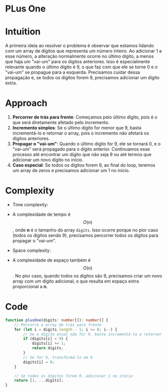 # PLus One

# Intuition
<!-- Describe your first thoughts on how to solve this problem. -->
A primeira ideia ao resolver o problema é observar que estamos lidando com um array de dígitos que representa um número inteiro. Ao adicionar 1 a esse número, a alteração normalmente ocorre no último dígito, a menos que haja um "vai-um" para os dígitos anteriores. Isso é especialmente relevante quando o último dígito é 9, o que faz com que ele se torne 0 e o "vai-um" se propague para a esquerda. Precisamos cuidar dessa propagação e, se todos os dígitos forem 9, precisamos adicionar um dígito extra.

# Approach
<!-- Describe your approach to solving the problem. -->
1. **Percorrer de trás para frente**: Começamos pelo último dígito, pois é o que será diretamente afetado pelo incremento.
2. **Incremento simples**: Se o último dígito for menor que 9, basta incrementá-lo e retornar o array, pois o incremento não afetará os dígitos anteriores.
3. **Propagar o "vai-um"**: Quando o último dígito for 9, ele se tornará 0, e o "vai-um" será propagado para o dígito anterior. Continuamos esse processo até encontrar um dígito que não seja 9 ou até termos que adicionar um novo dígito no início.
4. **Caso especial**: Se todos os dígitos forem 9, ao final do loop, teremos um array de zeros e precisamos adicionar um 1 no início.

# Complexity
- Time complexity:
<!-- Add your time complexity here, e.g. $$O(n)$$ -->
  - A complexidade de tempo é $$O(n)$$, onde **n** é o tamanho do array `digits`. Isso ocorre porque no pior caso (todos os dígitos sendo 9), precisamos percorrer todos os dígitos para propagar o "vai-um".

- Space complexity:
<!-- Add your space complexity here, e.g. $$O(n)$$ -->
  - A complexidade de espaço também é $$O(n)$$. No pior caso, quando todos os dígitos são 9, precisamos criar um novo array com um dígito adicional, o que resulta em espaço extra proporcional a **n**.

# Code
```typescript
function plusOne(digits: number[]): number[] {
    // Percorre o array de trás para frente
    for (let i = digits.length - 1; i >= 0; i--) {
        // Se o dígito atual não for 9, basta incrementá-lo e retornar o array
        if (digits[i] < 9) {
            digits[i] += 1;
            return digits;
        }
        // Se for 9, transformá-lo em 0
        digits[i] = 0;
    }

    // Se todos os dígitos forem 9, adicionar 1 no início
    return [1, ...digits];
}
```